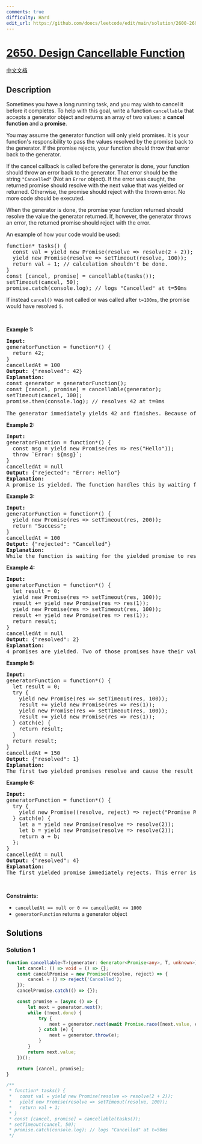```yaml
---
comments: true
difficulty: Hard
edit_url: https://github.com/doocs/leetcode/edit/main/solution/2600-2699/2650.Design%20Cancellable%20Function/README_EN.md
---
```


<!-- problem:start -->

# [2650. Design Cancellable Function](https://leetcode.com/problems/design-cancellable-function)

[中文文档](/solution/2600-2699/2650.Design%20Cancellable%20Function/README.md)

## Description

<!-- description:start -->

<p>Sometimes you have a long running task, and you may wish to cancel it before it completes. To help with this goal, write a function&nbsp;<code>cancellable</code> that accepts a generator object and returns an array of two values: a <strong>cancel function</strong> and a <strong>promise</strong>.</p>

<p>You may assume the generator function will only&nbsp;yield promises. It is your function&#39;s responsibility to pass the values resolved by the promise back to the generator. If the promise rejects, your function should throw that&nbsp;error back to the generator.</p>

<p>If the cancel callback is called before the generator is done, your function should throw an error back to the generator. That error should be the string&nbsp;<code>&quot;Cancelled&quot;</code>&nbsp;(Not an <code>Error</code>&nbsp;object). If the error was caught, the returned&nbsp;promise should resolve with the next value that was yielded or returned. Otherwise, the promise should reject with the thrown error. No more code should be executed.</p>

<p>When the generator is done, the promise your function returned should resolve the value the generator returned. If, however, the generator throws an error, the returned promise should reject with the error.</p>

<p>An example of how your code would be used:</p>

<pre>
function* tasks() {
  const val = yield new Promise(resolve =&gt; resolve(2 + 2));
  yield new Promise(resolve =&gt; setTimeout(resolve, 100));
  return val + 1; // calculation shouldn&#39;t be done.
}
const [cancel, promise] = cancellable(tasks());
setTimeout(cancel, 50);
promise.catch(console.log); // logs &quot;Cancelled&quot; at t=50ms
</pre>

<p>If&nbsp;instead&nbsp;<code>cancel()</code> was not called or was called after <code>t=100ms</code>, the promise would&nbsp;have resolved&nbsp;<code>5</code>.</p>

<p>&nbsp;</p>
<p><strong class="example">Example 1:</strong></p>

<pre>
<strong>Input:</strong> 
generatorFunction = function*() { 
&nbsp; return 42; 
}
cancelledAt = 100
<strong>Output:</strong> {&quot;resolved&quot;: 42}
<strong>Explanation:</strong>
const generator = generatorFunction();
const [cancel, promise] = cancellable(generator);
setTimeout(cancel, 100);
promise.then(console.log); // resolves 42 at t=0ms

The generator immediately yields 42 and finishes. Because of that, the returned promise immediately resolves 42. Note that cancelling a finished generator does nothing.
</pre>

<p><strong class="example">Example 2:</strong></p>

<pre>
<strong>Input:</strong>
generatorFunction = function*() { 
&nbsp; const msg = yield new Promise(res =&gt; res(&quot;Hello&quot;)); 
&nbsp; throw `Error: ${msg}`; 
}
cancelledAt = null
<strong>Output:</strong> {&quot;rejected&quot;: &quot;Error: Hello&quot;}
<strong>Explanation:</strong>
A promise is yielded. The function handles this by waiting for it to resolve and then passes the resolved value back to the generator. Then an error is thrown which has the effect of causing the promise to reject with the same thrown error.
</pre>

<p><strong class="example">Example 3:</strong></p>

<pre>
<strong>Input:</strong> 
generatorFunction = function*() { 
&nbsp; yield new Promise(res =&gt; setTimeout(res, 200)); 
&nbsp; return &quot;Success&quot;; 
}
cancelledAt = 100
<strong>Output:</strong> {&quot;rejected&quot;: &quot;Cancelled&quot;}
<strong>Explanation:</strong>
While the function is waiting for the yielded promise to resolve, cancel() is called. This causes an error message to be sent back to the generator. Since this error is uncaught, the returned promise rejected with this error.
</pre>

<p><strong class="example">Example 4:</strong></p>

<pre>
<strong>Input:</strong>
generatorFunction = function*() { 
&nbsp; let result = 0; 
&nbsp; yield new Promise(res =&gt; setTimeout(res, 100));
&nbsp; result += yield new Promise(res =&gt; res(1)); 
&nbsp; yield new Promise(res =&gt; setTimeout(res, 100)); 
&nbsp; result += yield new Promise(res =&gt; res(1)); 
&nbsp; return result;
}
cancelledAt = null
<strong>Output:</strong> {&quot;resolved&quot;: 2}
<strong>Explanation:</strong>
4 promises are yielded. Two of those promises have their values added to the result. After 200ms, the generator finishes with a value of 2, and that value is resolved by the returned promise.
</pre>

<p><strong class="example">Example 5:</strong></p>

<pre>
<strong>Input:</strong> 
generatorFunction = function*() { 
&nbsp; let result = 0; 
&nbsp; try { 
&nbsp;   yield new Promise(res =&gt; setTimeout(res, 100)); 
&nbsp;   result += yield new Promise(res =&gt; res(1)); 
&nbsp;   yield new Promise(res =&gt; setTimeout(res, 100)); 
&nbsp;   result += yield new Promise(res =&gt; res(1)); 
&nbsp; } catch(e) { 
&nbsp;   return result; 
&nbsp; } 
&nbsp; return result; 
}
cancelledAt = 150
<strong>Output:</strong> {&quot;resolved&quot;: 1}
<strong>Explanation:</strong>
The first two yielded promises resolve and cause the result to increment. However, at t=150ms, the generator is cancelled. The error sent to the generator is caught and the result is returned and finally resolved by the returned promise.
</pre>

<p><strong class="example">Example 6:</strong></p>

<pre>
<strong>Input:</strong> 
generatorFunction = function*() { 
&nbsp; try { 
&nbsp;   yield new Promise((resolve, reject) =&gt; reject(&quot;Promise Rejected&quot;)); 
&nbsp; } catch(e) { 
&nbsp;   let a = yield new Promise(resolve =&gt; resolve(2));
    let b = yield new Promise(resolve =&gt; resolve(2)); 
&nbsp;   return a + b; 
&nbsp; }; 
}
cancelledAt = null
<strong>Output:</strong> {&quot;resolved&quot;: 4}
<strong>Explanation:</strong>
The first yielded promise immediately rejects. This error is caught. Because the generator hasn&#39;t been cancelled, execution continues as usual. It ends up resolving 2 + 2 = 4.</pre>

<p>&nbsp;</p>
<p><strong>Constraints:</strong></p>

<ul>
	<li><code>cancelledAt == null or 0 &lt;= cancelledAt &lt;= 1000</code></li>
	<li><code>generatorFunction</code> returns a generator object</li>
</ul>

<!-- description:end -->

## Solutions

<!-- solution:start -->

### Solution 1

<!-- tabs:start -->

```ts
function cancellable<T>(generator: Generator<Promise<any>, T, unknown>): [() => void, Promise<T>] {
    let cancel: () => void = () => {};
    const cancelPromise = new Promise((resolve, reject) => {
        cancel = () => reject('Cancelled');
    });
    cancelPromise.catch(() => {});

    const promise = (async () => {
        let next = generator.next();
        while (!next.done) {
            try {
                next = generator.next(await Promise.race([next.value, cancelPromise]));
            } catch (e) {
                next = generator.throw(e);
            }
        }
        return next.value;
    })();

    return [cancel, promise];
}

/**
 * function* tasks() {
 *   const val = yield new Promise(resolve => resolve(2 + 2));
 *   yield new Promise(resolve => setTimeout(resolve, 100));
 *   return val + 1;
 * }
 * const [cancel, promise] = cancellable(tasks());
 * setTimeout(cancel, 50);
 * promise.catch(console.log); // logs "Cancelled" at t=50ms
 */
```

<!-- tabs:end -->

<!-- solution:end -->

<!-- problem:end -->

